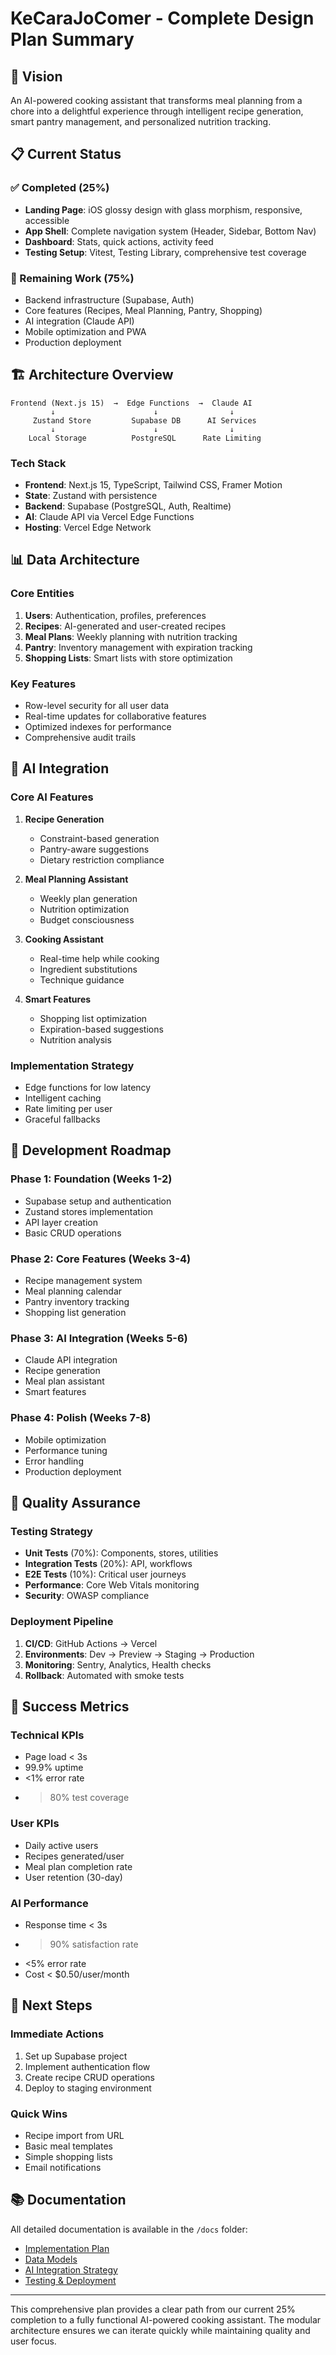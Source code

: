 # KeCaraJoComer - Complete Design Plan Summary

## 🎯 Vision
An AI-powered cooking assistant that transforms meal planning from a chore into a delightful experience through intelligent recipe generation, smart pantry management, and personalized nutrition tracking.

## 📋 Current Status

### ✅ Completed (25%)
- **Landing Page**: iOS glossy design with glass morphism, responsive, accessible
- **App Shell**: Complete navigation system (Header, Sidebar, Bottom Nav)
- **Dashboard**: Stats, quick actions, activity feed
- **Testing Setup**: Vitest, Testing Library, comprehensive test coverage

### 🚧 Remaining Work (75%)
- Backend infrastructure (Supabase, Auth)
- Core features (Recipes, Meal Planning, Pantry, Shopping)
- AI integration (Claude API)
- Mobile optimization and PWA
- Production deployment

## 🏗️ Architecture Overview

```
Frontend (Next.js 15)  →  Edge Functions  →  Claude AI
         ↓                      ↓                ↓
     Zustand Store         Supabase DB      AI Services
         ↓                      ↓                ↓
    Local Storage          PostgreSQL      Rate Limiting
```

### Tech Stack
- **Frontend**: Next.js 15, TypeScript, Tailwind CSS, Framer Motion
- **State**: Zustand with persistence
- **Backend**: Supabase (PostgreSQL, Auth, Realtime)
- **AI**: Claude API via Vercel Edge Functions
- **Hosting**: Vercel Edge Network

## 📊 Data Architecture

### Core Entities
1. **Users**: Authentication, profiles, preferences
2. **Recipes**: AI-generated and user-created recipes
3. **Meal Plans**: Weekly planning with nutrition tracking
4. **Pantry**: Inventory management with expiration tracking
5. **Shopping Lists**: Smart lists with store optimization

### Key Features
- Row-level security for all user data
- Real-time updates for collaborative features
- Optimized indexes for performance
- Comprehensive audit trails

## 🤖 AI Integration

### Core AI Features
1. **Recipe Generation**
   - Constraint-based generation
   - Pantry-aware suggestions
   - Dietary restriction compliance

2. **Meal Planning Assistant**
   - Weekly plan generation
   - Nutrition optimization
   - Budget consciousness

3. **Cooking Assistant**
   - Real-time help while cooking
   - Ingredient substitutions
   - Technique guidance

4. **Smart Features**
   - Shopping list optimization
   - Expiration-based suggestions
   - Nutrition analysis

### Implementation Strategy
- Edge functions for low latency
- Intelligent caching
- Rate limiting per user
- Graceful fallbacks

## 🚀 Development Roadmap

### Phase 1: Foundation (Weeks 1-2)
- Supabase setup and authentication
- Zustand stores implementation
- API layer creation
- Basic CRUD operations

### Phase 2: Core Features (Weeks 3-4)
- Recipe management system
- Meal planning calendar
- Pantry inventory tracking
- Shopping list generation

### Phase 3: AI Integration (Weeks 5-6)
- Claude API integration
- Recipe generation
- Meal plan assistant
- Smart features

### Phase 4: Polish (Weeks 7-8)
- Mobile optimization
- Performance tuning
- Error handling
- Production deployment

## 🧪 Quality Assurance

### Testing Strategy
- **Unit Tests** (70%): Components, stores, utilities
- **Integration Tests** (20%): API, workflows
- **E2E Tests** (10%): Critical user journeys
- **Performance**: Core Web Vitals monitoring
- **Security**: OWASP compliance

### Deployment Pipeline
1. **CI/CD**: GitHub Actions → Vercel
2. **Environments**: Dev → Preview → Staging → Production
3. **Monitoring**: Sentry, Analytics, Health checks
4. **Rollback**: Automated with smoke tests

## 🎯 Success Metrics

### Technical KPIs
- Page load < 3s
- 99.9% uptime
- <1% error rate
- >80% test coverage

### User KPIs
- Daily active users
- Recipes generated/user
- Meal plan completion rate
- User retention (30-day)

### AI Performance
- Response time < 3s
- >90% satisfaction rate
- <5% error rate
- Cost < $0.50/user/month

## 🏁 Next Steps

### Immediate Actions
1. Set up Supabase project
2. Implement authentication flow
3. Create recipe CRUD operations
4. Deploy to staging environment

### Quick Wins
- Recipe import from URL
- Basic meal templates
- Simple shopping lists
- Email notifications

## 📚 Documentation

All detailed documentation is available in the `/docs` folder:
- [Implementation Plan](./IMPLEMENTATION_PLAN.md)
- [Data Models](./DATA_MODELS.md)
- [AI Integration Strategy](./AI_INTEGRATION_STRATEGY.md)
- [Testing & Deployment](./TESTING_DEPLOYMENT_STRATEGY.md)

---

This comprehensive plan provides a clear path from our current 25% completion to a fully functional AI-powered cooking assistant. The modular architecture ensures we can iterate quickly while maintaining quality and user focus.